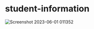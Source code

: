 # student-information
![Screenshot 2023-06-01 011352](https://github.com/Esrat2556/student-information/assets/126802358/b7989647-1251-47e9-92d2-4fdd62b73743)
